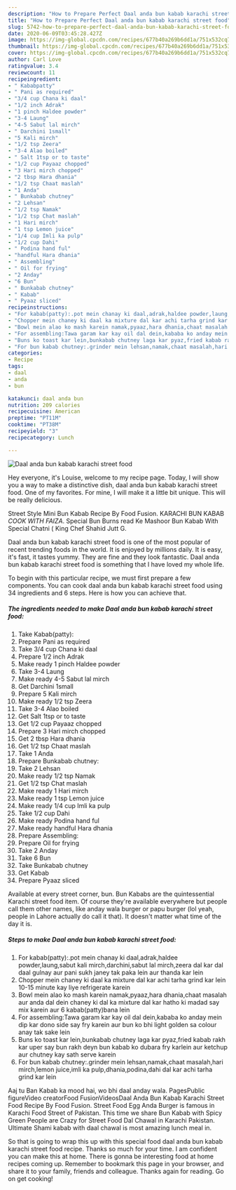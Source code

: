 ```yaml
---
description: "How to Prepare Perfect Daal anda bun kabab karachi street food"
title: "How to Prepare Perfect Daal anda bun kabab karachi street food"
slug: 5742-how-to-prepare-perfect-daal-anda-bun-kabab-karachi-street-food
date: 2020-06-09T03:45:28.427Z
image: https://img-global.cpcdn.com/recipes/677b40a269b6dd1a/751x532cq70/daal-anda-bun-kabab-karachi-street-food-recipe-main-photo.jpg
thumbnail: https://img-global.cpcdn.com/recipes/677b40a269b6dd1a/751x532cq70/daal-anda-bun-kabab-karachi-street-food-recipe-main-photo.jpg
cover: https://img-global.cpcdn.com/recipes/677b40a269b6dd1a/751x532cq70/daal-anda-bun-kabab-karachi-street-food-recipe-main-photo.jpg
author: Carl Love
ratingvalue: 3.4
reviewcount: 11
recipeingredient:
- " Kababpatty"
- " Pani as required"
- "3/4 cup Chana ki daal"
- "1/2 inch Adrak"
- "1 pinch Haldee powder"
- "3-4 Laung"
- "4-5 Sabut lal mirch"
- " Darchini 1small"
- "5 Kali mirch"
- "1/2 tsp Zeera"
- "3-4 Alao boiled"
- " Salt 1tsp or to taste"
- "1/2 cup Payaaz chopped"
- "3 Hari mirch chopped"
- "2 tbsp Hara dhania"
- "1/2 tsp Chaat maslah"
- "1 Anda"
- " Bunkabab chutney"
- "2 Lehsan"
- "1/2 tsp Namak"
- "1/2 tsp Chat maslah"
- "1 Hari mirch"
- "1 tsp Lemon juice"
- "1/4 cup Imli ka pulp"
- "1/2 cup Dahi"
- " Podina hand ful"
- "handful Hara dhania"
- " Assembling"
- " Oil for frying"
- "2 Anday"
- "6 Bun"
- " Bunkabab chutney"
- " Kabab"
- " Pyaaz sliced"
recipeinstructions:
- "For kabab(patty):.pot mein chanay ki daal,adrak,haldee powder,laung,sabut kali mirch,darchini,sabut lal mirch,zeera dal kar dal daal gulnay aur pani sukh janey tak paka lein aur thanda kar lein"
- "Chopper mein chaney ki daal ka mixture dal kar achi tarha grind kar lein 10-15 minute kay liye refrigerate karein"
- "Bowl mein alao ko mash karein namak,pyaaz,hara dhania,chaat masalah aur anda dal dein chaney ki dal ka mixture dal kar hatho ki madad say mix karein aur 6 kabab(patty)bana lein"
- "For assembling:Tawa garam kar kay oil dal dein,kababa ko anday mein dip kar dono side say fry karein aur bun ko bhi light golden sa colour anay tak sake lein"
- "Buns ko toast kar lein,bunkabab chutney laga kar pyaz,fried kabab rakh kar uper say bun rakh deyn bun kabab ko dubara fry karlein aur ketchup aur chutney kay sath serve karein"
- "For bun kabab chutney:.grinder mein lehsan,namak,chaat masalah,hari mirch,lemon juice,imli ka pulp,dhania,podina,dahi dal kar achi tarha grind kar lein"
categories:
- Recipe
tags:
- daal
- anda
- bun

katakunci: daal anda bun 
nutrition: 209 calories
recipecuisine: American
preptime: "PT11M"
cooktime: "PT38M"
recipeyield: "3"
recipecategory: Lunch

---
```



![Daal anda bun kabab karachi street food](https://img-global.cpcdn.com/recipes/677b40a269b6dd1a/751x532cq70/daal-anda-bun-kabab-karachi-street-food-recipe-main-photo.jpg)

Hey everyone, it's Louise, welcome to my recipe page. Today, I will show you a way to make a distinctive dish, daal anda bun kabab karachi street food. One of my favorites. For mine, I will make it a little bit unique. This will be really delicious.

Street Style Mini Bun Kabab Recipe By Food Fusion. KARACHI BUN KABAB *COOK WITH FAIZA*. Special Bun Burns read Ke Mashoor Bun Kabab With Special Chatni ( King Chef Shahid Jutt G.

Daal anda bun kabab karachi street food is one of the most popular of recent trending foods in the world. It is enjoyed by millions daily. It is easy, it's fast, it tastes yummy. They are fine and they look fantastic. Daal anda bun kabab karachi street food is something that I have loved my whole life.


To begin with this particular recipe, we must first prepare a few components. You can cook daal anda bun kabab karachi street food using 34 ingredients and 6 steps. Here is how you can achieve that.

<!--inarticleads1-->

##### The ingredients needed to make Daal anda bun kabab karachi street food:

1. Take  Kabab(patty):
1. Prepare  Pani as required
1. Take 3/4 cup Chana ki daal
1. Prepare 1/2 inch Adrak
1. Make ready 1 pinch Haldee powder
1. Take 3-4 Laung
1. Make ready 4-5 Sabut lal mirch
1. Get  Darchini 1small
1. Prepare 5 Kali mirch
1. Make ready 1/2 tsp Zeera
1. Take 3-4 Alao boiled
1. Get  Salt 1tsp or to taste
1. Get 1/2 cup Payaaz chopped
1. Prepare 3 Hari mirch chopped
1. Get 2 tbsp Hara dhania
1. Get 1/2 tsp Chaat maslah
1. Take 1 Anda
1. Prepare  Bunkabab chutney:
1. Take 2 Lehsan
1. Make ready 1/2 tsp Namak
1. Get 1/2 tsp Chat maslah
1. Make ready 1 Hari mirch
1. Make ready 1 tsp Lemon juice
1. Make ready 1/4 cup Imli ka pulp
1. Take 1/2 cup Dahi
1. Make ready  Podina hand ful
1. Make ready handful Hara dhania
1. Prepare  Assembling:
1. Prepare  Oil for frying
1. Take 2 Anday
1. Take 6 Bun
1. Take  Bunkabab chutney
1. Get  Kabab
1. Prepare  Pyaaz sliced


Available at every street corner, bun. Bun Kababs are the quintessential Karachi street food item. Of course they&#39;re available everywhere but people call them other names, like anday wala burger or papu burger (lol yeah, people in Lahore actually do call it that). It doesn&#39;t matter what time of the day it is. 

<!--inarticleads2-->

##### Steps to make Daal anda bun kabab karachi street food:

1. For kabab(patty):.pot mein chanay ki daal,adrak,haldee powder,laung,sabut kali mirch,darchini,sabut lal mirch,zeera dal kar dal daal gulnay aur pani sukh janey tak paka lein aur thanda kar lein
1. Chopper mein chaney ki daal ka mixture dal kar achi tarha grind kar lein 10-15 minute kay liye refrigerate karein
1. Bowl mein alao ko mash karein namak,pyaaz,hara dhania,chaat masalah aur anda dal dein chaney ki dal ka mixture dal kar hatho ki madad say mix karein aur 6 kabab(patty)bana lein
1. For assembling:Tawa garam kar kay oil dal dein,kababa ko anday mein dip kar dono side say fry karein aur bun ko bhi light golden sa colour anay tak sake lein
1. Buns ko toast kar lein,bunkabab chutney laga kar pyaz,fried kabab rakh kar uper say bun rakh deyn bun kabab ko dubara fry karlein aur ketchup aur chutney kay sath serve karein
1. For bun kabab chutney:.grinder mein lehsan,namak,chaat masalah,hari mirch,lemon juice,imli ka pulp,dhania,podina,dahi dal kar achi tarha grind kar lein


Aaj tu Ban Kabab ka mood hai, wo bhi daal anday wala. PagesPublic figureVideo creatorFood FusionVideosDaal Anda Bun Kabab Karachi Street Food Recipe By Food Fusion. Street Food Egg Anda Burger is famous in Karachi Food Street of Pakistan. This time we share Bun Kabab with Spicy Green People are Crazy for Street Food Dal Chawal in Karachi Pakistan. Ultimate Shami kabab with daal chawal is most amazing lunch meal in. 

So that is going to wrap this up with this special food daal anda bun kabab karachi street food recipe. Thanks so much for your time. I am confident you can make this at home. There is gonna be interesting food at home recipes coming up. Remember to bookmark this page in your browser, and share it to your family, friends and colleague. Thanks again for reading. Go on get cooking!
